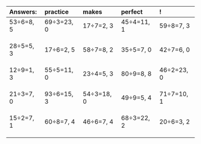 | Answers: | practice | makes | perfect | ! |
| :--- | :--- | :--- | :--- | :--- |
| 53÷6=8, 5 | 69÷3=23, 0 | 17÷7=2, 3 | 45÷4=11, 1 | 59÷8=7, 3 | 
|   |   |   |   |   | 
|   |   |   |   |   | 
|   |   |   |   |   | 
| 28÷5=5, 3 | 17÷6=2, 5 | 58÷7=8, 2 | 35÷5=7, 0 | 42÷7=6, 0 | 
|   |   |   |   |   | 
|   |   |   |   |   | 
|   |   |   |   |   | 
| 12÷9=1, 3 | 55÷5=11, 0 | 23÷4=5, 3 | 80÷9=8, 8 | 46÷2=23, 0 | 
|   |   |   |   |   | 
|   |   |   |   |   | 
|   |   |   |   |   | 
| 21÷3=7, 0 | 93÷6=15, 3 | 54÷3=18, 0 | 49÷9=5, 4 | 71÷7=10, 1 | 
|   |   |   |   |   | 
|   |   |   |   |   | 
|   |   |   |   |   | 
| 15÷2=7, 1 | 60÷8=7, 4 | 46÷6=7, 4 | 68÷3=22, 2 | 20÷6=3, 2 | 
|   |   |   |   |   | 
|   |   |   |   |   | 
|   |   |   |   |   | 
